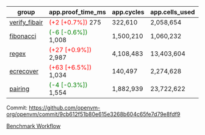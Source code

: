 | group | app.proof_time_ms | app.cycles | app.cells_used | leaf.proof_time_ms | leaf.cycles | leaf.cells_used |
| -- | -- | -- | -- | -- | -- | -- |
| [verify_fibair](https://github.com/openvm-org/openvm/blob/benchmark-results/benchmarks-pr/2126/verify_fibair-9cb612f51b80e615e3268b604c65fe7d79e8fdf9.md) |<span style='color: red'>(+2 [+0.7%])</span> 275 |  322,610 |  2,058,654 |- | - | - |
| [fibonacci](https://github.com/openvm-org/openvm/blob/benchmark-results/benchmarks-pr/2126/fibonacci-9cb612f51b80e615e3268b604c65fe7d79e8fdf9.md) |<span style='color: green'>(-6 [-0.6%])</span> 1,008 |  1,500,210 |  1,060,232 |- | - | - |
| [regex](https://github.com/openvm-org/openvm/blob/benchmark-results/benchmarks-pr/2126/regex-9cb612f51b80e615e3268b604c65fe7d79e8fdf9.md) |<span style='color: red'>(+27 [+0.9%])</span> 2,987 |  4,108,483 |  13,403,604 |- | - | - |
| [ecrecover](https://github.com/openvm-org/openvm/blob/benchmark-results/benchmarks-pr/2126/ecrecover-9cb612f51b80e615e3268b604c65fe7d79e8fdf9.md) |<span style='color: red'>(+63 [+6.5%])</span> 1,034 |  140,497 |  2,274,628 |- | - | - |
| [pairing](https://github.com/openvm-org/openvm/blob/benchmark-results/benchmarks-pr/2126/pairing-9cb612f51b80e615e3268b604c65fe7d79e8fdf9.md) |<span style='color: green'>(-4 [-0.3%])</span> 1,554 |  1,882,939 |  23,722,622 |- | - | - |


Commit: https://github.com/openvm-org/openvm/commit/9cb612f51b80e615e3268b604c65fe7d79e8fdf9

[Benchmark Workflow](https://github.com/openvm-org/openvm/actions/runs/17590668605)
